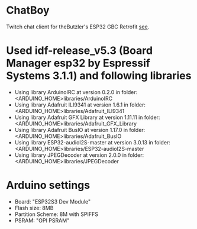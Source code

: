 # ChatBoy
Twitch chat client for theButzler's ESP32 GBC Retrofit [see](https://github.com/theBrutzler/ESP32_GBC_RETROFIT).

# Used idf-release_v5.3 (Board Manager esp32 by Espressif Systems 3.1.1) and following libraries
* Using library ArduinoIRC at version 0.2.0 in folder: <ARDUINO_HOME>libraries/ArduinoIRC 
* Using library Adafruit ILI9341 at version 1.6.1 in folder: <ARDUINO_HOME>libraries/Adafruit_ILI9341 
* Using library Adafruit GFX Library at version 1.11.11 in folder: <ARDUINO_HOME>libraries/Adafruit_GFX_Library 
* Using library Adafruit BusIO at version 1.17.0 in folder: <ARDUINO_HOME>libraries/Adafruit_BusIO 
* Using library ESP32-audioI2S-master at version 3.0.13 in folder: <ARDUINO_HOME>libraries/ESP32-audioI2S-master 
* Using library JPEGDecoder at version 2.0.0 in folder: <ARDUINO_HOME>libraries/JPEGDecoder 

# Arduino settings
* Board: "ESP32S3 Dev Module"
* Flash size: 8MB
* Partition Scheme: 8M with SPIFFS
* PSRAM: "OPI PSRAM"
